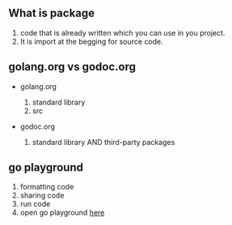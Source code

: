 ## What is package  
1. code that is already written which you can use in you project.  
1. It is import at the begging for source code.  

## golang.org vs godoc.org  

* golang.org 
    1. standard library  
    1. src  
    
* godoc.org    
    1.  standard library AND third-party packages   
    
## go playground
1. formatting code    
1. sharing code
1. run code  
1. open go playground [here](https://play.golang.org/)